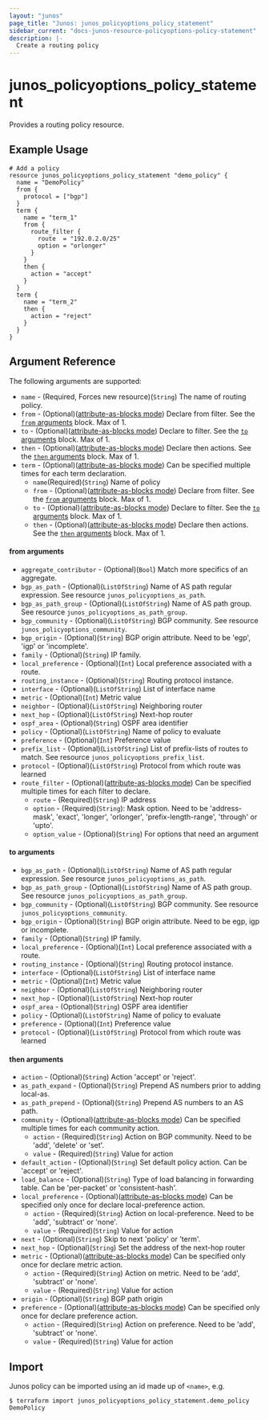 ```yaml
---
layout: "junos"
page_title: "Junos: junos_policyoptions_policy_statement"
sidebar_current: "docs-junos-resource-policyoptions-policy-statement"
description: |-
  Create a routing policy
---
```


# junos_policyoptions_policy_statement

Provides a routing policy resource.

## Example Usage

```hcl
# Add a policy
resource junos_policyoptions_policy_statement "demo_policy" {
  name = "DemoPolicy"
  from {
    protocol = ["bgp"]
  }
  term {
    name = "term_1"
    from {
      route_filter {
        route  = "192.0.2.0/25"
        option = "orlonger"
      }
    }
    then {
      action = "accept"
    }
  }
  term {
    name = "term_2"
    then {
      action = "reject"
    }
  }
}
```

## Argument Reference

The following arguments are supported:

* `name` - (Required, Forces new resource)(`String`) The name of routing policy.
* `from` - (Optional)([attribute-as-blocks mode](https://www.terraform.io/docs/configuration/attr-as-blocks.html)) Declare from filter. See the [`from` arguments](#from-arguments) block. Max of 1.
* `to` - (Optional)([attribute-as-blocks mode](https://www.terraform.io/docs/configuration/attr-as-blocks.html)) Declare to filter. See the [`to` arguments](#to-arguments) block. Max of 1.
* `then` - (Optional)([attribute-as-blocks mode](https://www.terraform.io/docs/configuration/attr-as-blocks.html)) Declare then actions. See the [`then` arguments](#then-arguments) block. Max of 1.
* `term` - (Optional)([attribute-as-blocks mode](https://www.terraform.io/docs/configuration/attr-as-blocks.html)) Can be specified multiple times for each term declaration.
  * `name`(Required)(`String`) Name of policy
  * `from` - (Optional)([attribute-as-blocks mode](https://www.terraform.io/docs/configuration/attr-as-blocks.html)) Declare from filter. See the [`from` arguments](#from-arguments) block. Max of 1.
  * `to` - (Optional)([attribute-as-blocks mode](https://www.terraform.io/docs/configuration/attr-as-blocks.html)) Declare to filter. See the [`to` arguments](#to-arguments) block. Max of 1.
  * `then` - (Optional)([attribute-as-blocks mode](https://www.terraform.io/docs/configuration/attr-as-blocks.html)) Declare then actions. See the [`then` arguments](#then-arguments) block. Max of 1.

#### from arguments
* `aggregate_contributor` - (Optional)(`Bool`) Match more specifics of an aggregate.
* `bgp_as_path` - (Optional)(`ListOfString`) Name of AS path regular expression. See resource `junos_policyoptions_as_path`.
* `bgp_as_path_group` - (Optional)(`ListOfString`) Name of AS path group. See resource `junos_policyoptions_as_path_group`.
* `bgp_community` - (Optional)(`ListOfString`) BGP community. See resource `junos_policyoptions_community`.
* `bgp_origin` - (Optional)(`String`) BGP origin attribute. Need to be 'egp', 'igp' or 'incomplete'.
* `family` - (Optional)(`String`) IP family.
* `local_preference` - (Optional)(`Int`) Local preference associated with a route.
* `routing_instance` - (Optional)(`String`) Routing protocol instance.
* `interface` - (Optional)(`ListOfString`) List of interface name
* `metric` - (Optional)(`Int`) Metric value
* `neighbor` - (Optional)(`ListOfString`) Neighboring router
* `next_hop` - (Optional)(`ListOfString`) Next-hop router
* `ospf_area` - (Optional)(`String`) OSPF area identifier
* `policy` - (Optional)(`ListOfString`) Name of policy to evaluate
* `preference` - (Optional)(`Int`) Preference value
* `prefix_list` - (Optional)(`ListOfString`) List of prefix-lists of routes to match. See resource `junos_policyoptions_prefix_list`.
* `protocol` - (Optional)(`ListOfString`) Protocol from which route was learned
* `route_filter` - (Optional)([attribute-as-blocks mode](https://www.terraform.io/docs/configuration/attr-as-blocks.html)) Can be specified multiple times for each filter to declare.
  * `route` - (Required)(`String`) IP address
  * `option` - (Required)(`String`): Mask option. Need to be 'address-mask', 'exact', 'longer', 'orlonger', 'prefix-length-range', 'through' or 'upto'.
  * `option_value` - (Optional)(`String`) For options that need an argument

#### to arguments
* `bgp_as_path` - (Optional)(`ListOfString`) Name of AS path regular expression. See resource `junos_policyoptions_as_path`.
* `bgp_as_path_group` - (Optional)(`ListOfString`) Name of AS path group. See resource `junos_policyoptions_as_path_group`.
* `bgp_community` - (Optional)(`ListOfString`) BGP community. See resource `junos_policyoptions_community`.
* `bgp_origin` - (Optional)(`String`) BGP origin attribute. Need to be egp, igp or incomplete.
* `family` - (Optional)(`String`) IP family.
* `local_preference` - (Optional)(`Int`) Local preference associated with a route.
* `routing_instance` - (Optional)(`String`) Routing protocol instance.
* `interface` - (Optional)(`ListOfString`) List of interface name
* `metric` - (Optional)(`Int`) Metric value
* `neighbor` - (Optional)(`ListOfString`) Neighboring router
* `next_hop` - (Optional)(`ListOfString`) Next-hop router
* `ospf_area` - (Optional)(`String`) OSPF area identifier
* `policy` - (Optional)(`ListOfString`) Name of policy to evaluate
* `preference` - (Optional)(`Int`) Preference value
* `protocol` - (Optional)(`ListOfString`) Protocol from which route was learned

#### then arguments
* `action` - (Optional)(`String`) Action 'accept' or 'reject'.
* `as_path_expand` - (Optional)(`String`) Prepend AS numbers prior to adding local-as.
* `as_path_prepend` - (Optional)(`String`) Prepend AS numbers to an AS path.
* `community` - (Optional)([attribute-as-blocks mode](https://www.terraform.io/docs/configuration/attr-as-blocks.html)) Can be specified multiple times for each community action.
  * `action` - (Required)(`String`) Action on BGP community. Need to be 'add', 'delete' or 'set'.
  * `value` - (Required)(`String`) Value for action
* `default_action` - (Optional)(`String`) Set default policy action. Can be 'accept' or 'reject'.
* `load_balance` - (Optional)(`String`) Type of load balancing in forwarding table. Can be 'per-packet' or 'consistent-hash'.
* `local_preference` - (Optional)([attribute-as-blocks mode](https://www.terraform.io/docs/configuration/attr-as-blocks.html)) Can be specified only once for declare local-preference action.
  * `action` - (Required)(`String`) Action on local-preference. Need to be 'add', 'subtract' or 'none'.
  * `value` - (Required)(`String`) Value for action
* `next` - (Optional)(`String`) Skip to next 'policy' or 'term'.
* `next_hop` - (Optional)(`String`) Set the address of the next-hop router
* `metric` - (Optional)([attribute-as-blocks mode](https://www.terraform.io/docs/configuration/attr-as-blocks.html)) Can be specified only once for declare metric action.
  * `action` - (Required)(`String`) Action on metric. Need to be 'add', 'subtract' or 'none'.
  * `value` - (Required)(`String`) Value for action
* `origin` - (Optional)(`String`) BGP path origin
* `preference` - (Optional)([attribute-as-blocks mode](https://www.terraform.io/docs/configuration/attr-as-blocks.html)) Can be specified only once for declare preference action.
  * `action` - (Required)(`String`) Action on preference. Need to be 'add', 'subtract' or 'none'.
  * `value` - (Required)(`String`) Value for action

## Import

Junos policy can be imported using an id made up of `<name>`, e.g.

```
$ terraform import junos_policyoptions_policy_statement.demo_policy DemoPolicy
```
